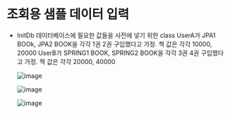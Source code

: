 # 조회용 샘플 데이터 입력

+ InitDb
  데이터베이스에 필요한 값들을 사전에 넣기 위한 class
  UserA가 JPA1 BOOk, JPA2 BOOK을 각각 1권 2권 구입했다고 가정. 책 값은 각각 10000, 20000
  UserB가 SPRING1 BOOK, SPRING2 BOOK을 각각 3권 4권 구입했다고 가정. 책 값은 각각 20000, 40000 

  ![image](https://github.com/ManchanTime/TrashBoys/assets/127479677/8006720d-a332-4252-95ab-6d1907af37e2)

  ![image](https://github.com/ManchanTime/TrashBoys/assets/127479677/a473e4a4-9c3b-43df-b1f2-3858fc620ca9)

  ![image](https://github.com/ManchanTime/TrashBoys/assets/127479677/cc979031-f5ce-4905-a906-b0ec2411acce)
